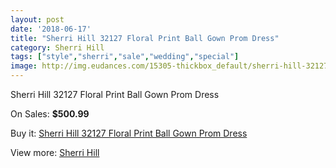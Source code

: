 ```yaml
---
layout: post
date: '2018-06-17'
title: "Sherri Hill 32127 Floral Print Ball Gown Prom Dress"
category: Sherri Hill
tags: ["style","sherri","sale","wedding","special"]
image: http://img.eudances.com/15305-thickbox_default/sherri-hill-32127-floral-print-ball-gown-prom-dress.jpg
---
```

Sherri Hill 32127 Floral Print Ball Gown Prom Dress

On Sales: **$500.99**
<a href="https://www.eudances.com/en/sherri-hill/4533-sherri-hill-32127-floral-print-ball-gown-prom-dress.html"><amp-img layout="responsive" width="600" height="600" src="//img.eudances.com/15305-thickbox_default/sherri-hill-32127-floral-print-ball-gown-prom-dress.jpg" alt="Sherri Hill 32127 Floral Print Ball Gown Prom Dress 0" /></a>
<a href="https://www.eudances.com/en/sherri-hill/4533-sherri-hill-32127-floral-print-ball-gown-prom-dress.html"><amp-img layout="responsive" width="600" height="600" src="//img.eudances.com/15307-thickbox_default/sherri-hill-32127-floral-print-ball-gown-prom-dress.jpg" alt="Sherri Hill 32127 Floral Print Ball Gown Prom Dress 1" /></a>
<a href="https://www.eudances.com/en/sherri-hill/4533-sherri-hill-32127-floral-print-ball-gown-prom-dress.html"><amp-img layout="responsive" width="600" height="600" src="//img.eudances.com/15306-thickbox_default/sherri-hill-32127-floral-print-ball-gown-prom-dress.jpg" alt="Sherri Hill 32127 Floral Print Ball Gown Prom Dress 2" /></a>

Buy it: [Sherri Hill 32127 Floral Print Ball Gown Prom Dress](https://www.eudances.com/en/sherri-hill/4533-sherri-hill-32127-floral-print-ball-gown-prom-dress.html "Sherri Hill 32127 Floral Print Ball Gown Prom Dress")

View more: [Sherri Hill](https://www.eudances.com/en/80-Sherri-Hill "Sherri Hill")